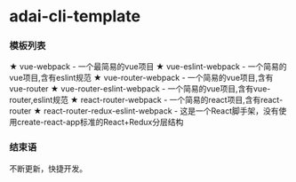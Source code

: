 # adai-cli-template
### 模板列表

 ★  vue-webpack - 一个最简易的vue项目
 ★  vue-eslint-webpack - 一个简易的vue项目,含有eslint规范
 ★  vue-router-webpack - 一个简易的vue项目,含有vue-router
 ★  vue-router-eslint-webpack - 一个简易的vue项目,含有vue-router,eslint规范
 ★  react-router-webpack - 一个简易的react项目,含有react-router
 ★  react-router-redux-eslint-webpack - 这是一个React脚手架，没有使用create-react-app标准的React+Redux分层结构



### 结束语

不断更新，快捷开发。